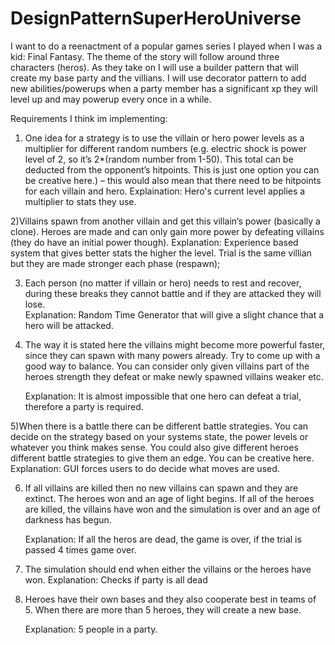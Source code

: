 # DesignPatternSuperHeroUniverse

I want to do a reenactment of a popular games series I played when I was a kid:
Final Fantasy. The theme of the story will follow around three characters (heros).
As they take on I will use a builder pattern that will create my base party and 
the villians. I will use decorator pattern to add new abilities/powerups when a party 
member has a significant xp they will level up and may powerup every once in a while.


Requirements I think im implementing: 

1) One idea for a strategy is to use the villain or hero power levels as a multiplier for different random numbers (e.g. electric shock is power level of 2, so it’s 2*(random number from 1-50). This total can be deducted from the opponent’s hitpoints. This is just one option you can be creative here.) – this would also mean that there need to be hitpoints for each villain and hero.
    Explaination: Hero's current level applies a multiplier to stats they use. 

2)Villains spawn from another villain and get this villain’s power (basically a clone). Heroes are made and can only gain more power by defeating villains (they do have an initial power though).
    Explanation: Experience based system that gives better stats the higher the level. Trial is the same villian but they are made stronger each phase (respawn); 

3) Each person (no matter if villain or hero) needs to rest and recover, during these breaks they cannot battle and if they are attacked they will lose.  
    Explanation: Random Time Generator that will give a slight chance that a hero will be attacked.

4) The way it is stated here the villains might become more powerful faster, since they can spawn with many powers already. Try to come up with a good way to balance. You can consider only given villains part of the heroes strength they defeat or make newly spawned villains weaker etc. 

    Explanation: It is almost impossible that one hero can defeat a trial, therefore a party is required.

5)When there is a battle there can be different battle strategies. You can decide on the strategy based on your systems state, the power levels or whatever you think makes sense. You could also give different heroes different battle strategies to give them an edge. You can be creative here.
    Explanation: GUI forces users to do decide what moves are used. 

6) If all villains are killed then no new villains can spawn and they are extinct. The heroes won and an age of light begins. If all of the heroes are killed, the villains have won and the simulation is over and an age of darkness has begun.

    Explanation: If all the heros are dead, the game is over, if the trial is passed 4 times game over.

7) The simulation should end when either the villains or the heroes have won.
    Explanation: Checks if party is all dead

8) Heroes have their own bases and they also cooperate best in teams of 5. When there are more than 5 heroes, they will create a new base.

    Explanation: 5 people in a party.
